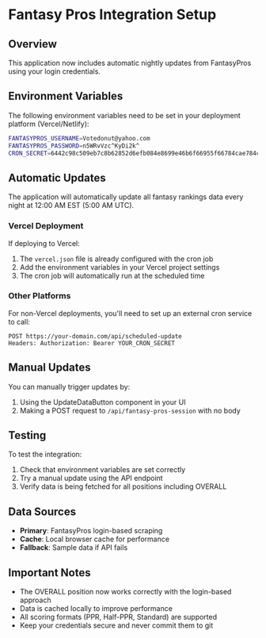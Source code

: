 # Fantasy Pros Integration Setup

## Overview
This application now includes automatic nightly updates from FantasyPros using your login credentials.

## Environment Variables
The following environment variables need to be set in your deployment platform (Vercel/Netlify):

```bash
FANTASYPROS_USERNAME=Votedonut@yahoo.com
FANTASYPROS_PASSWORD=n5WRvVzc^KyDi2k^
CRON_SECRET=6442c98c509eb7c8b62852d6efb084e8699e46b6f66955f66784cae784c64176
```

## Automatic Updates
The application will automatically update all fantasy rankings data every night at 12:00 AM EST (5:00 AM UTC).

### Vercel Deployment
If deploying to Vercel:
1. The `vercel.json` file is already configured with the cron job
2. Add the environment variables in your Vercel project settings
3. The cron job will automatically run at the scheduled time

### Other Platforms
For non-Vercel deployments, you'll need to set up an external cron service to call:
```
POST https://your-domain.com/api/scheduled-update
Headers: Authorization: Bearer YOUR_CRON_SECRET
```

## Manual Updates
You can manually trigger updates by:
1. Using the UpdateDataButton component in your UI
2. Making a POST request to `/api/fantasy-pros-session` with no body

## Testing
To test the integration:
1. Check that environment variables are set correctly
2. Try a manual update using the API endpoint
3. Verify data is being fetched for all positions including OVERALL

## Data Sources
- **Primary**: FantasyPros login-based scraping
- **Cache**: Local browser cache for performance
- **Fallback**: Sample data if API fails

## Important Notes
- The OVERALL position now works correctly with the login-based approach
- Data is cached locally to improve performance
- All scoring formats (PPR, Half-PPR, Standard) are supported
- Keep your credentials secure and never commit them to git